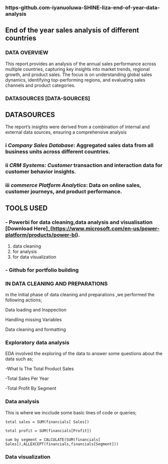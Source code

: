 ### https-github.com-iyanuoluwa-SHINE-liza-end-of-year-data-analysis

 ## End of the year sales analysis of different countries

### DATA OVERVIEW
This report provides an analysis of the annual sales performance across multiple countries, capturing key insights into market trends, regional growth, and product sales. The focus is on understanding global sales dynamics, identifying top-performing regions, and evaluating sales channels and product categories.

### DATASOURCES [DATA-SOURCES]


## DATASOURCES
The report’s insights were derived from a combination of internal and external data sources, ensuring a comprehensive analysis

### i *Company Sales Database*: Aggregated sales data from all business units across different countries.

### ii *CRM Systems: Customer* transaction and interaction data for customer behavior insights.

### iii *commerce Platform Analytics*: Data on online sales, customer journeys, and product performance.




## TOOLS USED 
### - Powerbi for data cleaning,data analysis and visualisation [Download Here]_(https://www.microsoft.com/en-us/power-platform/products/power-bi).
  1. data cleaning
  2. for analysis
  3. for data visualization

### - Github for portfolio building

### IN DATA CLEANING AND PREPARATIONS
in the initial phase of data cleaning and preparations ,we performed the following actions;

Data loading and Insppection

Handling missing Variables 

Data cleaning and formatting

### Exploratory data analysis

 EDA involved the exploring of the data to answer some questions  about the data such as;

-What Is The Total Product Sales

-Total Sales Per Year

-Total Profit By Segment

### Data analysis
This is where we incclude some basic lines of code or queries;


```POWER BI
total sales = SUM(financials[ Sales])

total profit = SUM(financials[Profit])

sum by segment = CALCULATE(SUM(financials[ Sales]),ALLEXCEPT(financials,financials[Segment]))
```

### Data visualization


 
